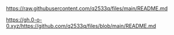 https://raw.githubusercontent.com/q2533q/files/main/README.md

https://gh.0-o-0.xyz/https://github.com/q2533q/files/blob/main/README.md
